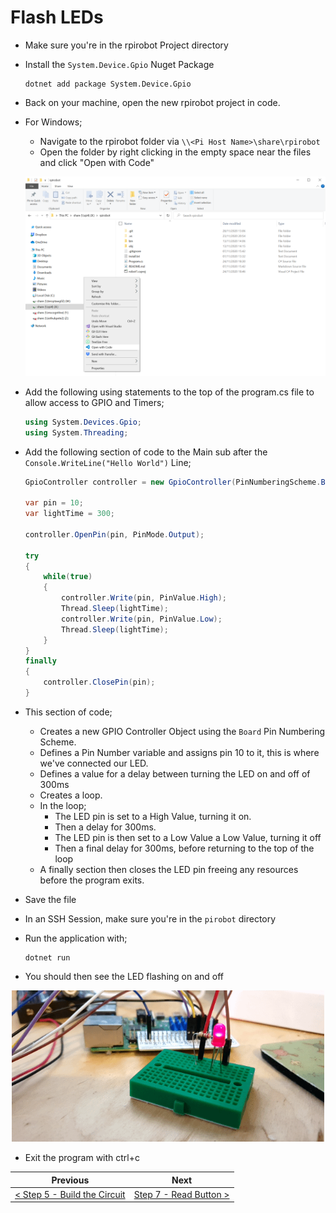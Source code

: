 # Flash LEDs #

- Make sure you're in the rpirobot Project directory
- Install the `System.Device.Gpio` Nuget Package

    ```
    dotnet add package System.Device.Gpio
    ```

- Back on your machine, open the new rpirobot project in code.
- For Windows;
    - Navigate to the rpirobot folder via `\\<Pi Host Name>\share\rpirobot`
    - Open the folder by right clicking in the empty space near the files and click "Open with Code"

    <p align="center">
        <img src="images/05-open-with-code.png" width="500px" >
    </p>

- Add the following using statements to the top of the program.cs file to allow access to GPIO and Timers;

    ```cs
    using System.Devices.Gpio;
    using System.Threading;
    ```

- Add the following section of code to the Main sub after the `Console.WriteLine("Hello World")` Line;

    ```cs
    GpioController controller = new GpioController(PinNumberingScheme.Board);

    var pin = 10;
    var lightTime = 300;

    controller.OpenPin(pin, PinMode.Output);

    try
    {
        while(true)
        {
            controller.Write(pin, PinValue.High);
            Thread.Sleep(lightTime);
            controller.Write(pin, PinValue.Low);
            Thread.Sleep(lightTime);
        }
    }
    finally
    {
        controller.ClosePin(pin);
    }
    ```

- This section of code;
    - Creates a new GPIO Controller Object using the `Board` Pin Numbering Scheme.
    - Defines a Pin Number variable and assigns pin 10 to it, this is where we've connected our LED.
    - Defines a value for a delay between turning the LED on and off of 300ms
    - Creates a loop.
    - In the loop;
        - The LED pin is set to a High Value, turning it on.
        - Then a delay for 300ms.
        - The LED pin is then set to a Low Value a Low Value, turning it off
        - Then a final delay for 300ms, before returning to the top of the loop
    - A finally section then closes the LED pin freeing any resources before the program exits.

- Save the file
- In an SSH Session, make sure you're in the `pirobot` directory
- Run the application with;

    ```
    dotnet run
    ```

- You should then see the LED flashing on and off

<p align="center">
    <img src="images/06-flash-leds.gif" width="500px" >
</p>

- Exit the program with ctrl+c

| Previous | Next |
| -------- | ---- |
| [< Step 5 - Build the Circuit](/06-build-circuit.md) | [Step 7 - Read Button >](06-read-button.md) |